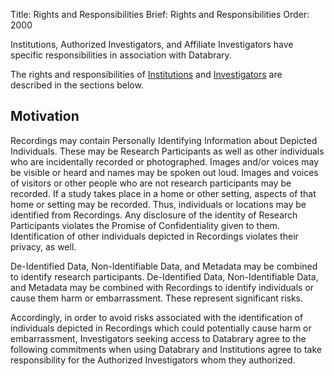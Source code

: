 Title: Rights and Responsibilities
Brief: Rights and Responsibilities
Order: 2000

Institutions, Authorized Investigators, and Affiliate Investigators have specific responsibilities in association with Databrary.

The rights and responsibilities of [Institutions](|filename|code-of-ethics/institutions.md) and [Investigators](|filename|code-of-ethics/investigators.md) are described in the sections below.
	
## Motivation

Recordings may contain Personally Identifying Information about Depicted Individuals.
These may be Research Participants as well as other individuals who are incidentally recorded or photographed.
Images and/or voices may be visible or heard and names may be spoken out loud.
Images and voices of visitors or other people who are not research participants may be recorded.
If a study takes place in a home or other setting, aspects of that home or setting may be recorded.
Thus, individuals or locations may be identified from Recordings.
Any disclosure of the identity of Research Participants violates the Promise of Confidentiality given to them.
Identification of other individuals depicted in Recordings violates their privacy, as well.

De-Identified Data, Non-Identifiable Data, and Metadata may be combined to identify research participants.
De-Identified Data, Non-Identifiable Data, and Metadata may be combined with Recordings to identify individuals or cause them harm or embarrassment.
These represent significant risks.

Accordingly, in order to avoid risks associated with the identification of individuals depicted in Recordings which could potentially cause harm or embarrassment, Investigators seeking access to Databrary agree to the following commitments when using Databrary and Institutions agree to take responsibility for the Authorized Investigators whom they authorized.